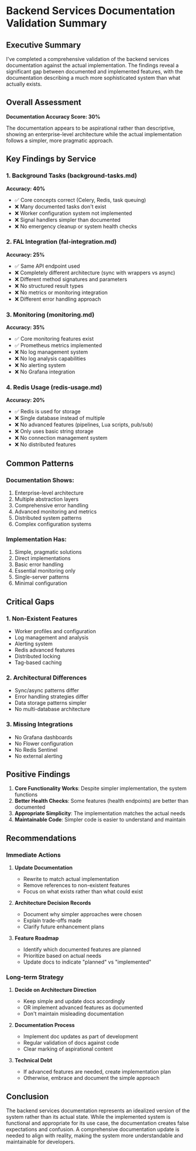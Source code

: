 # Backend Services Documentation Validation Summary

## Executive Summary

I've completed a comprehensive validation of the backend services documentation against the actual implementation. The findings reveal a significant gap between documented and implemented features, with the documentation describing a much more sophisticated system than what actually exists.

## Overall Assessment

**Documentation Accuracy Score: 30%**

The documentation appears to be aspirational rather than descriptive, showing an enterprise-level architecture while the actual implementation follows a simpler, more pragmatic approach.

## Key Findings by Service

### 1. Background Tasks (background-tasks.md)
**Accuracy: 40%**
- ✅ Core concepts correct (Celery, Redis, task queuing)
- ❌ Many documented tasks don't exist
- ❌ Worker configuration system not implemented
- ❌ Signal handlers simpler than documented
- ❌ No emergency cleanup or system health checks

### 2. FAL Integration (fal-integration.md)
**Accuracy: 25%**
- ✅ Same API endpoint used
- ❌ Completely different architecture (sync with wrappers vs async)
- ❌ Different method signatures and parameters
- ❌ No structured result types
- ❌ No metrics or monitoring integration
- ❌ Different error handling approach

### 3. Monitoring (monitoring.md)
**Accuracy: 35%**
- ✅ Core monitoring features exist
- ✅ Prometheus metrics implemented
- ❌ No log management system
- ❌ No log analysis capabilities
- ❌ No alerting system
- ❌ No Grafana integration

### 4. Redis Usage (redis-usage.md)
**Accuracy: 20%**
- ✅ Redis is used for storage
- ❌ Single database instead of multiple
- ❌ No advanced features (pipelines, Lua scripts, pub/sub)
- ❌ Only uses basic string storage
- ❌ No connection management system
- ❌ No distributed features

## Common Patterns

### Documentation Shows:
1. Enterprise-level architecture
2. Multiple abstraction layers
3. Comprehensive error handling
4. Advanced monitoring and metrics
5. Distributed system patterns
6. Complex configuration systems

### Implementation Has:
1. Simple, pragmatic solutions
2. Direct implementations
3. Basic error handling
4. Essential monitoring only
5. Single-server patterns
6. Minimal configuration

## Critical Gaps

### 1. Non-Existent Features
- Worker profiles and configuration
- Log management and analysis
- Alerting system
- Redis advanced features
- Distributed locking
- Tag-based caching

### 2. Architectural Differences
- Sync/async patterns differ
- Error handling strategies differ
- Data storage patterns simpler
- No multi-database architecture

### 3. Missing Integrations
- No Grafana dashboards
- No Flower configuration
- No Redis Sentinel
- No external alerting

## Positive Findings

1. **Core Functionality Works**: Despite simpler implementation, the system functions
2. **Better Health Checks**: Some features (health endpoints) are better than documented
3. **Appropriate Simplicity**: The implementation matches the actual needs
4. **Maintainable Code**: Simpler code is easier to understand and maintain

## Recommendations

### Immediate Actions

1. **Update Documentation**
   - Rewrite to match actual implementation
   - Remove references to non-existent features
   - Focus on what exists rather than what could exist

2. **Architecture Decision Records**
   - Document why simpler approaches were chosen
   - Explain trade-offs made
   - Clarify future enhancement plans

3. **Feature Roadmap**
   - Identify which documented features are planned
   - Prioritize based on actual needs
   - Update docs to indicate "planned" vs "implemented"

### Long-term Strategy

1. **Decide on Architecture Direction**
   - Keep simple and update docs accordingly
   - OR implement advanced features as documented
   - Don't maintain misleading documentation

2. **Documentation Process**
   - Implement doc updates as part of development
   - Regular validation of docs against code
   - Clear marking of aspirational content

3. **Technical Debt**
   - If advanced features are needed, create implementation plan
   - Otherwise, embrace and document the simple approach

## Conclusion

The backend services documentation represents an idealized version of the system rather than its actual state. While the implemented system is functional and appropriate for its use case, the documentation creates false expectations and confusion. A comprehensive documentation update is needed to align with reality, making the system more understandable and maintainable for developers.